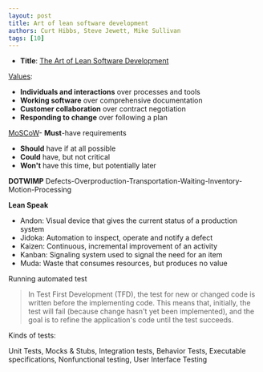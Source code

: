 ```yaml
---
layout: post
title: Art of lean software development
authors: Curt Hibbs, Steve Jewett, Mike Sullivan
tags: [10]
---
```


- **Title**: [The Art of Lean Software Development](http://oreilly.com/catalog/9780596517311)

[Values](http://agilemanifesto.org/):
- **Individuals and interactions** over processes and tools
- **Working software** over comprehensive documentation
- **Customer collaboration** over contract negotiation
- **Responding to change** over following a plan

[MoSCoW](http://en.wikipedia.org/wiki/MoSCoW_Method)- **Must**-have requirements
- **Should** have if at all possible
- **Could** have, but not critical
- **Won't** have this time, but potentially later

**DOTWIMP**
Defects-Overproduction-Transportation-Waiting-Inventory-Motion-Processing

**Lean Speak**

- Andon: Visual device that gives the current status of a production system
- Jidoka: Automation to inspect, operate and notify a defect
- Kaizen: Continuous, incremental improvement of an activity
- Kanban: Signaling system used to signal the need for an item
- Muda: Waste that consumes resources, but produces no value

Running automated test

> In Test First Development (TFD), the test for new or changed code is written before the implementing code. This means that, initially, the test will fail (because change hasn't yet been implemented), and the goal is to refine the application's code until the test succeeds.

Kinds of tests:

Unit Tests, Mocks & Stubs, Integration tests, Behavior Tests, Executable specifications, Nonfunctional testing, User Interface Testing
